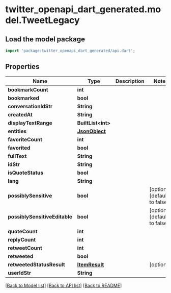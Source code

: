# twitter_openapi_dart_generated.model.TweetLegacy

## Load the model package
```dart
import 'package:twitter_openapi_dart_generated/api.dart';
```

## Properties
Name | Type | Description | Notes
------------ | ------------- | ------------- | -------------
**bookmarkCount** | **int** |  | 
**bookmarked** | **bool** |  | 
**conversationIdStr** | **String** |  | 
**createdAt** | **String** |  | 
**displayTextRange** | **BuiltList&lt;int&gt;** |  | 
**entities** | [**JsonObject**](.md) |  | 
**favoriteCount** | **int** |  | 
**favorited** | **bool** |  | 
**fullText** | **String** |  | 
**idStr** | **String** |  | 
**isQuoteStatus** | **bool** |  | 
**lang** | **String** |  | 
**possiblySensitive** | **bool** |  | [optional] [default to false]
**possiblySensitiveEditable** | **bool** |  | [optional] [default to false]
**quoteCount** | **int** |  | 
**replyCount** | **int** |  | 
**retweetCount** | **int** |  | 
**retweeted** | **bool** |  | 
**retweetedStatusResult** | [**ItemResult**](ItemResult.md) |  | [optional] 
**userIdStr** | **String** |  | 

[[Back to Model list]](../README.md#documentation-for-models) [[Back to API list]](../README.md#documentation-for-api-endpoints) [[Back to README]](../README.md)


